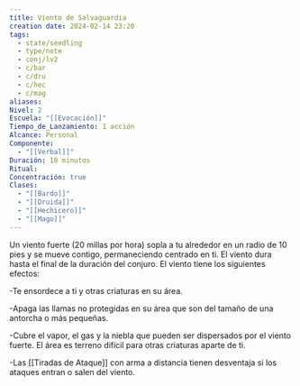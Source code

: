 ```yaml
---
title: Viento de Salvaguardia
creation date: 2024-02-14 23:20
tags:
  - state/seedling
  - type/note
  - conj/lv2
  - c/bar
  - c/dru
  - c/hec
  - c/mag
aliases: 
Nivel: 2
Escuela: "[[Evocación]]"
Tiempo_de_Lanzamiento: 1 acción
Alcance: Personal
Componente:
  - "[[Verbal]]"
Duración: 10 minutos
Ritual: 
Concentración: true
Clases:
  - "[[Bardo]]"
  - "[[Druida]]"
  - "[[Hechicero]]"
  - "[[Mago]]"
---
```

Un viento fuerte (20 millas por hora) sopla a tu alrededor en un radio de 10 pies y se mueve contigo, permaneciendo centrado en ti. El viento dura hasta el final de la duración del conjuro. El viento tiene los siguientes efectos:

-Te ensordece a ti y otras criaturas en su área.

-Apaga las llamas no protegidas en su área que son del tamaño de una antorcha o más pequeñas.

-Cubre el vapor, el gas y la niebla que pueden ser dispersados por el viento fuerte. El área es terreno difícil para otras criaturas aparte de ti. 

-Las [[Tiradas de Ataque]] con arma a distancia tienen desventaja si los ataques entran o salen del viento.